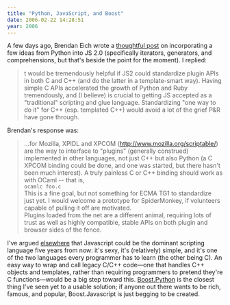 ```yaml
---
title: "Python, JavaScript, and Boost"
date: 2006-02-22 14:28:51
year: 2006
---
```

<p>A few days ago, Brendan Eich wrote a <a href="http://weblogs.mozillazine.org/roadmap/archives/2006/02/js_and_python_news.html">thoughtful
post</a> on incorporating a few ideas from Python into JS 2.0
(specifically iterators, generators, and comprehensions, but that's
beside the point for the moment).  I replied:</p>

<blockquote>
t would be tremendously helpful if JS2 could standardize plugin APIs
in both C and C++ (and do the latter in a template-smart way). Having
simple C APIs accelerated the growth of Python and Ruby tremendously,
and (I believe) is crucial to getting JS accepted as a "traditional"
scripting and glue language. Standardizing "one way to do it" for C++
(esp. templated C++) would avoid a lot of the grief P&amp;R have gone
through.
</blockquote>

<p>Brendan's response was:</p>

<blockquote>
…for Mozilla, XPIDL and XPCOM (<a href="http://www.mozilla.org/scriptable/">http://www.mozilla.org/scriptable/</a>)
are the way to interface to "plugins" (generally construed)
implemented in other languages, not just C++ but also Python (a C
XPCOM binding could be done, and one was started, but there hasn't
been much interest). A truly painless C or C++ binding should work as
with OCaml -- that is,
<br />
<code>ocamlc foo.c</code>
<br />
This is a fine goal, but not something for ECMA TG1 to standardize
just yet. I would welcome a prototype for SpiderMonkey, if volunteers
capable of pulling it off are motivated.
<br />
Plugins loaded from the net are a different animal, requiring lots of
trust as well as highly compatible, stable APIs on both plugin and
browser sides of the fence.
</blockquote>

<p>I've argued <a href="http://www.ddj.com/documents/s=9776/ddj1126538834462/">elsewhere</a>
that Javascript could be the dominant scripting language five years
from now: it's sexy, it's (relatively) simple, and it's one of the two
languages every programmer has to learn (the other being C).  An easy
way to wrap and call legacy C/C++ code—one that handles C++ objects
and templates, rather than requiring programmers to pretend they're
C functions—would be a big step toward this.  <a href="http://www.boost.org/libs/python/doc/index.html">Boost.Python</a>
is the closest thing I've seen yet to a usable solution; if anyone out
there wants to be rich, famous, and popular, Boost.Javascript is just
begging to be created.</p>
